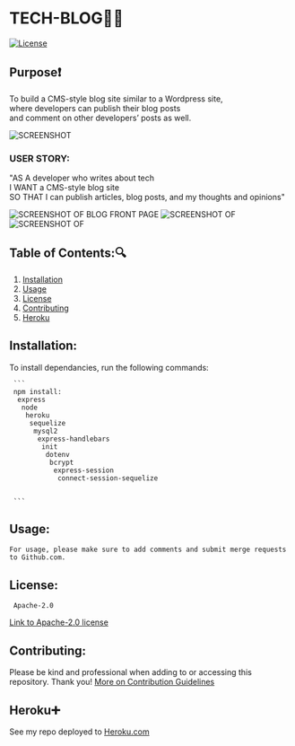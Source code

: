 # TECH-BLOG:woman_office_worker:

  [![License](https://img.shields.io/badge/License-Apache_2.0-blue.svg)](https://opensource.org/licenses/Apache-2.0)
## Purpose:exclamation:
To build a CMS-style blog site similar to a Wordpress site, <br>
where developers can publish their blog posts <br>
and comment on other developers’ posts as well.

![SCREENSHOT ]()

### USER STORY: <br>
"AS A developer who writes about tech <br>
I WANT a CMS-style blog site <br>
SO THAT I can publish articles, blog posts, and my thoughts and opinions"

![SCREENSHOT OF BLOG FRONT PAGE]()
![SCREENSHOT OF ]()
![SCREENSHOT OF ]()

   ## Table of Contents::mag:
   1. [ Installation ](#installation)
   2. [ Usage ](#usage)
   3. [ License ](#license)
   4. [ Contributing ](#contributing)
   5. [ Heroku ](#heroku)

   ## Installation:

   To install dependancies, run the following commands:

     ```
     npm install:
      express
       node
        heroku
         sequelize
          mysql2
           express-handlebars
            init
             dotenv
              bcrypt
               express-session
                connect-session-sequelize


     ```

   ## Usage:

    For usage, please make sure to add comments and submit merge requests to Github.com.


   ## License: 

     Apache-2.0 

   [Link to Apache-2.0 license](https://opensource.org/licenses/Apache-2.0)


  

   ## Contributing:
   Please be kind and professional when adding to or accessing this repository. Thank you!
  [More on Contribution Guidelines](https://github.com/verokoles/readme-generator/blob/f57cf6a98bf276960885496059df4b039247c985/contributing.md)

## Heroku:heavy_plus_sign:
   See my repo deployed to [Heroku.com]()